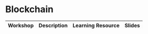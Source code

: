 # Blockchain

| Workshop | Description | Learning Resource | Slides |
| -------- | ----------- | ----------------- | ------ |